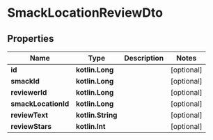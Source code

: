 
# SmackLocationReviewDto

## Properties
Name | Type | Description | Notes
------------ | ------------- | ------------- | -------------
**id** | **kotlin.Long** |  |  [optional]
**smackId** | **kotlin.Long** |  |  [optional]
**reviewerId** | **kotlin.Long** |  |  [optional]
**smackLocationId** | **kotlin.Long** |  |  [optional]
**reviewText** | **kotlin.String** |  |  [optional]
**reviewStars** | **kotlin.Int** |  |  [optional]



